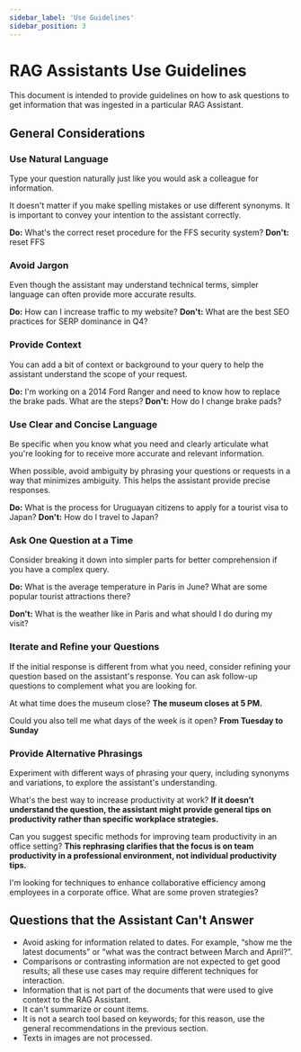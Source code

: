 ```yaml
---
sidebar_label: 'Use Guidelines'
sidebar_position: 3
---
```

# RAG Assistants Use Guidelines

This document is intended to provide guidelines on how to ask questions to get information that was ingested in a particular 
RAG Assistant. 

## General Considerations

### Use Natural Language 
Type your question naturally just like you would ask a colleague for information.

It doesn't matter if you make spelling mistakes or use different synonyms. It is important to convey your intention to the 
assistant correctly.

**Do:** What's the correct reset procedure for the FFS security system?
**Don't:** reset FFS

### Avoid Jargon
Even though the assistant may understand technical terms, simpler language can often provide more accurate results.

**Do:** How can I increase traffic to my website?
**Don't:** What are the best SEO practices for SERP dominance in Q4?

### Provide Context
You can add a bit of context or background to your query to help the assistant understand the scope of your request.

**Do:** I'm working on a 2014 Ford Ranger and need to know how to replace the brake pads. What are the steps?
**Don't:** How do I change brake pads?

### Use Clear and Concise Language
Be specific when you know what you need and clearly articulate what you're looking for to receive more accurate and relevant 
information.

When possible, avoid ambiguity by phrasing your questions or requests in a way that minimizes ambiguity. This helps the 
assistant provide precise responses.

**Do:** What is the process for Uruguayan citizens to apply for a tourist visa to Japan?
**Don't:** How do I travel to Japan?

### Ask One Question at a Time
Consider breaking it down into simpler parts for better comprehension if you have a complex query.

**Do:** What is the average temperature in Paris in June? 
What are some popular tourist attractions there?

**Don't:** What is the weather like in Paris and what should I do during my visit?

### Iterate and Refine your Questions
If the initial response is different from what you need, consider refining your question based on the assistant's response. 
You can ask follow-up questions to complement what you are looking for.

At what time does the museum close?
**The museum closes at 5 PM.** 

Could you also tell me what days of the week is it open?
**From Tuesday to Sunday**

### Provide Alternative Phrasings
Experiment with different ways of phrasing your query, including synonyms and variations, to explore the assistant's 
understanding.

What's the best way to increase productivity at work?
**If it doesn’t understand the question, the assistant might provide general tips on productivity rather than specific 
workplace strategies.**

Can you suggest specific methods for improving team productivity in an office setting?
**This rephrasing clarifies that the focus is on team productivity in a professional environment, not individual productivity 
tips.**

I'm looking for techniques to enhance collaborative efficiency among employees in a corporate office. What are some proven 
strategies?

## Questions that the Assistant Can't Answer

* Avoid asking for information related to dates. For example, “show me the latest documents” or “what was the contract
  between March and April?”.
*	Comparisons or contrasting information are not expected to get good results; all these use cases may require different
  techniques for interaction.
*	Information that is not part of the documents that were used to give context to the RAG Assistant.
*	It can't summarize or count items.
*	It is not a search tool based on keywords; for this reason, use the general recommendations in the previous section.
* Texts in images are not processed.
